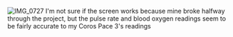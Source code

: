 ![IMG_0727](https://github.com/user-attachments/assets/e2035148-d07d-4e98-8b48-8d1b30158756)
I'm not sure if the screen works because mine broke halfway through the project, but the pulse rate and blood oxygen readings seem to be fairly accurate to my Coros Pace 3's readings

